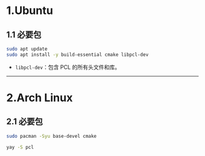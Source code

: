 # 1.Ubuntu

## 1.1 必要包

```bash
sudo apt update
sudo apt install -y build-essential cmake libpcl-dev
```

- `libpcl-dev`：包含 PCL 的所有头文件和库。

---

# 2.Arch Linux

## 2.1 必要包

```bash
sudo pacman -Syu base-devel cmake
```

```bash
yay -S pcl
```